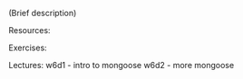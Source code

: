 (Brief description)

Resources:

Exercises:

Lectures:
	w6d1  - intro to mongoose
	w6d2  - more mongoose